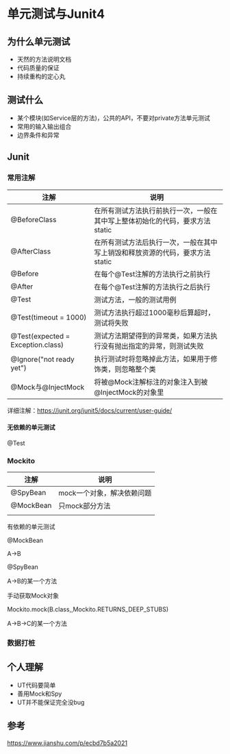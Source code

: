 #   单元测试与Junit4

## 为什么单元测试

- 天然的方法说明文档
- 代码质量的保证
- 持续重构的定心丸

## 测试什么

- 某个模块(如Service层的方法)，公共的API，不要对private方法单元测试
- 常用的输入输出组合
- 边界条件和异常

## Junit

### 常用注解

| 注解                              | 说明                                                         |
| --------------------------------- | ------------------------------------------------------------ |
| @BeforeClass                      | 在所有测试方法执行前执行一次，一般在其中写上整体初始化的代码，要求方法static |
| @AfterClass                       | 在所有测试方法后执行一次，一般在其中写上销毁和释放资源的代码，要求方法static |
| @Before                           | 在每个@Test注解的方法执行之前执行                            |
| @After                            | 在每个@Test注解的方法执行之后执行                            |
| @Test                             | 测试方法，一般的测试用例                                     |
| @Test(timeout = 1000)             | 测试方法执行超过1000毫秒后算超时，测试将失败                 |
| @Test(expected = Exception.class) | 测试方法期望得到的异常类，如果方法执行没有抛出指定的异常，则测试失败 |
| @Ignore("not ready yet")          | 执行测试时将忽略掉此方法，如果用于修饰类，则忽略整个类       |
| @Mock与@InjectMock                | 将被@Mock注解标注的对象注入到被@InjectMock的对象里           |

详细注解：<https://junit.org/junit5/docs/current/user-guide/>

#### 无依赖的单元测试

@Test

### Mockito

| 注解      | 说明                       |
| --------- | -------------------------- |
| @SpyBean  | mock一个对象，解决依赖问题 |
| @MockBean | 只mock部分方法             |
|           |                            |

有依赖的单元测试

@MockBean

A->B



@SpyBean

A->B的某一个方法



手动获取Mock对象



Mockito.mock(B.class,,Mockito.RETURNS_DEEP_STUBS)

A->B->C的某一个方法

### 数据打桩



## 个人理解

- UT代码要简单
- 善用Mock和Spy
- UT并不能保证完全没bug

## 参考

<https://www.jianshu.com/p/ecbd7b5a2021>